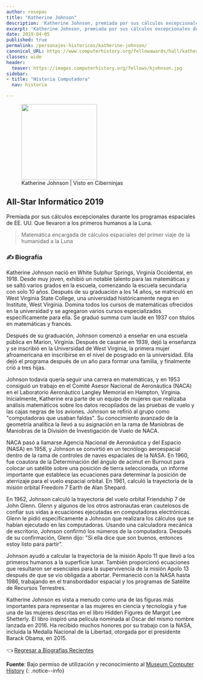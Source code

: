 ```yaml
---
author: rosepac
title: "Katherine Johnson"
description: 'Katherine Johnson, premiada por sus cálculos excepcionales durante los programas espaciales de EE. UU. Que llevaron a los primeros humanos a la Luna.'
excerpt: 'Katherine Johnson, premiada por sus cálculos excepcionales durante los programas espaciales de EE. UU. Que llevaron a los primeros humanos a la Luna.'
date: 2019-04-05
published: true
permalink: /personajes-historicos/katherine-johnson/
canonical_URL: https://www.computerhistory.org/fellowawards/hall/katherine-johnson/
classes: wide
header:
  teaser: https://images.computerhistory.org/fellows/kjohnson.jpg
sidebar:
- title: "Historia Computadora"
  nav: historia

---
```


<figure>
    <a href="https://images.computerhistory.org/fellows/kjohnson.jpg" class="image-popup"><img src="https://images.computerhistory.org/fellows/kjohnson.jpg" width="200px" high="250px"></a>
    <figcaption>Katherine Johnson | Visto en Ciberninjas</figcaption>
</figure>

## All-Star Informático 2019

Premiada por sus cálculos excepcionales durante los programas espaciales de EE. UU. Que llevaron a los primeros humanos a la Luna.

> Matemática encargada de cálculos espaciales del primer viaje de la humanidad a la Luna

### ✍ Biografía

Katherine Johnson nació en White Sulphur Springs, Virginia Occidental, en 1918. Desde muy joven, exhibió un notable talento para las matemáticas y se saltó varios grados en la escuela, comenzando la escuela secundaria con solo 10 años. Después de su graduación a los 14 años, se matriculó en West Virginia State College, una universidad históricamente negra en Institute, West Virginia. Domina todos los cursos de matemáticas ofrecidos en la universidad y se agregaron varios cursos especializados específicamente para ella. Se graduó summa cum laude en 1937 con títulos en matemáticas y francés.

Después de su graduación, Johnson comenzó a enseñar en una escuela pública en Marion, Virginia. Después de casarse en 1939, dejó la enseñanza y se inscribió en la Universidad de West Virginia, la primera mujer afroamericana en inscribirse en el nivel de posgrado en la universidad. Ella dejó el programa después de un año para formar una familia, y finalmente crió a tres hijas.

Johnson todavía quería seguir una carrera en matemáticas, y en 1953 consiguió un trabajo en el Comité Asesor Nacional de Aeronáutica (NACA) en el Laboratorio Aeronáutico Langley Memorial en Hampton, Virginia. Inicialmente, Katherine era parte de un equipo de mujeres que realizaba análisis matemáticos sobre los datos recopilados de las pruebas de vuelo y las cajas negras de los aviones. Johnson se refirió al grupo como "computadoras que usaban faldas". Su conocimiento avanzado de la geometría analítica la llevó a su asignación en la rama de Maniobras de Maniobras de la División de Investigación de Vuelo de NACA.

NACA pasó a llamarse Agencia Nacional de Aeronáutica y del Espacio (NASA) en 1958, y Johnson se convirtió en un tecnólogo aeroespacial dentro de la rama de controles de naves espaciales de la NASA. En 1960, fue coautora de la Determinación del ángulo de acimut en Burnout para colocar un satélite sobre una posición de tierra seleccionada, un informe importante que establece las ecuaciones para determinar la posición de aterrizaje para el vuelo espacial orbital. En 1961, calculó la trayectoria de la misión orbital Freedom 7 Earth de Alan Shepard.

En 1962, Johnson calculó la trayectoria del vuelo orbital Friendship 7 de John Glenn. Glenn y algunos de los otros astronautas eran cautelosos de confiar sus vidas a ecuaciones ejecutadas en computadoras electrónicas. Glenn le pidió específicamente a Johnson que realizara los cálculos que se habían ejecutado en las computadoras. Usando una calculadora mecánica de escritorio, Johnson confirmó los números de la computadora. Después de su confirmación, Glenn dijo: "Si ella dice que son buenos, entonces estoy listo para partir".

Johnson ayudó a calcular la trayectoria de la misión Apolo 11 que llevó a los primeros humanos a la superficie lunar. También proporcionó ecuaciones que resultaron ser esenciales para la supervivencia de la misión Apolo 13 después de que se vio obligada a abortar. Permaneció con la NASA hasta 1986, trabajando en el transbordador espacial y los programas de Satélite de Recursos Terrestres.

Katherine Johnson es vista a menudo como una de las figuras más importantes para representar a las mujeres en ciencia y tecnología y fue una de las mujeres descritas en el libro Hidden Figures de Margot Lee Shetterly. El libro inspiró una película nominada al Oscar del mismo nombre lanzada en 2016. Ha recibido muchos honores por su trabajo con la NASA, incluida la Medalla Nacional de la Libertad, otorgada por el presidente Barack Obama, en 2015.

👈 [Regresar a Biografías Recientes](/personajes-historicos/#-biografías-agregadas-más-recientes-)

**Fuente**: Bajo permiso de utilización y reconocimiento al [Museum Computer History](https://www.computerhistory.org/ "Página web el Museo de la Historia de las Computadoras") 
{: .notice--info}